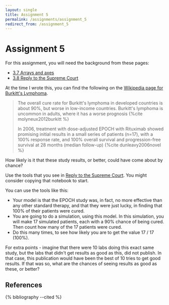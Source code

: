 ```yaml
---
layout: single
title: Assignment 5
permalink: /assignments/assignment_5
redirect_from: /assignment_5
---
```


# Assignment 5

For this assignment, you will need the background from these pages:

* [3.7 Arrays and axes](../chapters/03/arrays_and_axes)
* [3.8 Reply to the Supreme Court](../chapters/03/reply_supreme)

At the time I wrote this, you can find the following on the [Wikipedia
page for Burkitt's
Lymphoma](https://en.wikipedia.org/wiki/Burkitt%27s_lymphoma#Prognosis).

> The overall cure rate for Burkitt's lymphoma in developed countries is
> about 90%, but worse in low-income countries. Burkitt's lymphoma is
> uncommon in adults, where it has a worse prognosis {%cite
> molyneux2012burkitt %}
>
> In 2006, treatment with dose-adjusted EPOCH with Rituximab showed
> promising initial results in a small series of patients (n=17), with
> a 100% response rate, and 100% overall survival and progression-free
> survival at 28 months (median follow-up) {%cite dunleavy2006novel %}

How likely is it that these study results, or better, could have come
about by chance?

Use the tools that you see in [Reply to the Supreme
Court](../chapters/03/reply_supreme).  You might consider copying that
notebook to start.

You can use the tools like this:

* Your model is that the EPOCH study was, in fact, no more effective
  than any other standard therapy, and that they were just lucky, in finding that 100% of their patients were cured.
* You are going to do a simulation, using this model.  In this
  simulation, you will make 17 simulated patients, each with a 90%
  chance of being cured.  Then count how many of the 17 patients were
  cured.
* Do this many times, to see how likely you are to get the value 17 / 17
  (100%).

For extra points - imagine that there were 10 labs doing this exact same
study, but the labs that didn't get results as good as this, did not
publish. In that case, this publication would have been the best of 10
tries to get good results.  If that was so, what are the chances of
seeing results as good as these, or better?

## References

{% bibliography --cited %}
